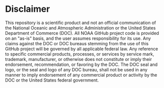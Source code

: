 # Disclaimer

This repository is a scientific product and not an official communication of the National Oceanic and Atmospheric Administration or the United States Department of Commerce (DOC). All NOAA GitHub project code is provided on an "as-is" basis, and the user assumes responsibility for its use. Any claims against the DOC or DOC bureaus stemming from the use of this GitHub project will be governed by all applicable federal law. Any reference to specific commercial products, processes, or services by service mark, trademark, manufacturer, or otherwise does not constitute or imply their endorsement, recommendation, or favoring by the DOC. The DOC seal and logo, or the seal and logo of any DOC bureau, shall not be used in any manner to imply endorsement of any commercial product or activity by the DOC or the United States federal government.